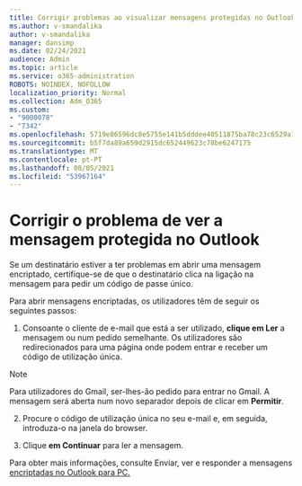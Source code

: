 ```yaml
---
title: Corrigir problemas ao visualizar mensagens protegidas no Outlook
ms.author: v-smandalika
author: v-smandalika
manager: dansimp
ms.date: 02/24/2021
audience: Admin
ms.topic: article
ms.service: o365-administration
ROBOTS: NOINDEX, NOFOLLOW
localization_priority: Normal
ms.collection: Adm_O365
ms.custom:
- "9000078"
- "7342"
ms.openlocfilehash: 5719e86596dc8e5755e141b5dddee40511875ba78c23c6529a131e9cab118fc8
ms.sourcegitcommit: b5f7da89a650d2915dc652449623c78be6247175
ms.translationtype: MT
ms.contentlocale: pt-PT
ms.lasthandoff: 08/05/2021
ms.locfileid: "53967164"
---
```

# <a name="fix-problem-of-viewing-protected-message-in-outlook"></a>Corrigir o problema de ver a mensagem protegida no Outlook

Se um destinatário estiver a ter problemas em abrir uma mensagem encriptado, certifique-se de que o destinatário clica na ligação na mensagem para pedir um código de passe único.

Para abrir mensagens encriptadas, os utilizadores têm de seguir os seguintes passos:

1. Consoante o cliente de e-mail que está a ser utilizado, **clique em Ler** a mensagem ou num pedido semelhante. Os utilizadores são redirecionados para uma página onde podem entrar e receber um código de utilização única.

> [!NOTE]
> Para utilizadores do Gmail, ser-lhes-ão pedido para entrar no Gmail. A mensagem será aberta num novo separador depois de clicar em **Permitir**.

2. Procure o código de utilização única no seu e-mail e, em seguida, introduza-o na janela do browser.

3. Clique **em Continuar** para ler a mensagem.

Para obter mais informações, consulte Enviar, ver e responder a mensagens [encriptadas no Outlook para PC.](https://support.microsoft.com/topic/send-view-and-reply-to-encrypted-messages-in-outlook-for-pc-eaa43495-9bbb-4fca-922a-df90dee51980)


